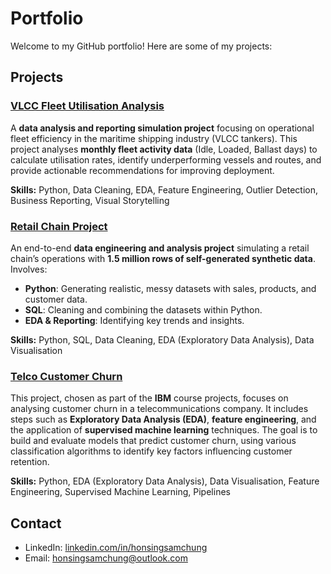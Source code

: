 # Portfolio

Welcome to my GitHub portfolio! Here are some of my projects:

## Projects

### [VLCC Fleet Utilisation Analysis](https://github.com/HSSC01/Portfolio/tree/main/VLCC%20Fleet%20Utilisation)  
A **data analysis and reporting simulation project** focusing on operational fleet efficiency in the maritime shipping industry (VLCC tankers). This project analyses **monthly fleet activity data** (Idle, Loaded, Ballast days) to calculate utilisation rates, identify underperforming vessels and routes, and provide actionable recommendations for improving deployment.

**Skills:** Python, Data Cleaning, EDA, Feature Engineering, Outlier Detection, Business Reporting, Visual Storytelling  


### [Retail Chain Project](https://github.com/HSSC01/Portfolio/tree/main/Retail%20Chain%20Project)  
An end-to-end **data engineering and analysis project** simulating a retail chain’s operations with **1.5 million rows of self-generated synthetic data**. Involves:  
- **Python**: Generating realistic, messy datasets with sales, products, and customer data.  
- **SQL**: Cleaning and combining the datasets within Python.  
- **EDA & Reporting**: Identifying key trends and insights.  

**Skills:** Python, SQL, Data Cleaning, EDA (Exploratory Data Analysis), Data Visualisation  


### [Telco Customer Churn](https://github.com/HSSC01/Portfolio/tree/main/Telco%20Customer%20Churn)
This project, chosen as part of the **IBM** course projects, focuses on analysing customer churn in a telecommunications company. It includes steps such as **Exploratory Data Analysis (EDA)**, **feature engineering**, and the application of **supervised machine learning** techniques. The goal is to build and evaluate models that predict customer churn, using various classification algorithms to identify key factors influencing customer retention.

**Skills:** Python, EDA (Exploratory Data Analysis), Data Visualisation, Feature Engineering, Supervised Machine Learning, Pipelines


## Contact
- LinkedIn: [linkedin.com/in/honsingsamchung](https://www.linkedin.com/in/honsingsamchung/)
- Email: [honsingsamchung@outlook.com](mailto:honsingsamchung@outlook.com)
